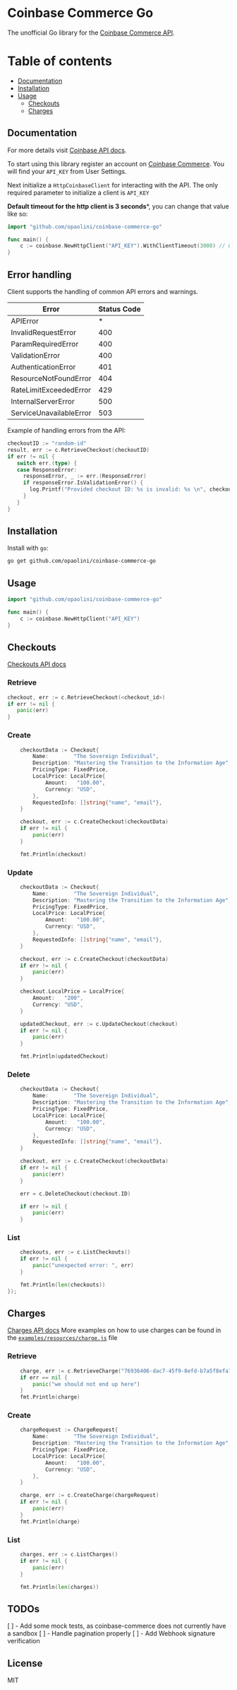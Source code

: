 # Coinbase Commerce Go

The unofficial Go library for the [Coinbase Commerce API](https://commerce.coinbase.com/docs/).

# Table of contents

<!--ts-->
   * [Documentation](#documentation)
   * [Installation](#installation)
   * [Usage](#usage)
      * [Checkouts](#checkouts)
      * [Charges](#charges)
<!--te-->

## Documentation
For more details visit [Coinbase API docs](https://commerce.coinbase.com/docs/api/).

To start using this library register an account on [Coinbase Commerce](https://commerce.coinbase.com/signup).
You will find your ``API_KEY`` from User Settings.

Next initialize a ``HttpCoinbaseClient`` for interacting with the API. The only required parameter to initialize a client is `API_KEY`

**Default timeout for the http client is 3 seconds***, you can change that value like so:

``` go
import "github.com/opaolini/coinbase-commerce-go"

func main() {
    c := coinbase.NewHttpClient("API_KEY").WithClientTimeout(3000) // Optional timeout specification in milliseconds
}

```

## Error handling
Client supports the handling of common API errors and warnings.


| Error                    | Status Code |
|--------------------------|-------------|
| APIError                 |      *      |
| InvalidRequestError      |     400     |
| ParamRequiredError       |     400     |
| ValidationError          |     400     |
| AuthenticationError      |     401     |
| ResourceNotFoundError    |     404     |
| RateLimitExceededError   |     429     |
| InternalServerError      |     500     |
| ServiceUnavailableError  |     503     |

Example of handling errors from the API:

``` go
checkoutID := "random-id"
result, err := c.RetrieveCheckout(checkoutID)
if err != nil {
   switch err.(type) {
   case ResponseError:
	 responseError, _ := err.(ResponseError)
     if responseError.IsValidationError() {
       log.Printf("Provided checkout ID: %s is invalid: %s \n", checkoutID, responseError.ReturnedError.Message)
     }
   }
}
```

## Installation

Install with ``go``:
``` sh
go get github.com/opaolini/coinbase-commerce-go
```
## Usage
``` go
import "github.com/opaolini/coinbase-commerce-go"

func main() {
    c := coinbase.NewHttpClient("API_KEY")
}

```
## Checkouts 
[Checkouts API docs](https://commerce.coinbase.com/docs/api/#checkouts)

### Retrieve
``` go
checkout, err := c.RetrieveCheckout(<checkout_id>)
if err != nil {
   panic(err)
}
```

### Create
``` go
	checkoutData := Checkout{
		Name:        "The Sovereign Individual",
		Description: "Mastering the Transition to the Information Age",
		PricingType: FixedPrice,
		LocalPrice: LocalPrice{
			Amount:   "100.00",
			Currency: "USD",
		},
		RequestedInfo: []string{"name", "email"},
	}

	checkout, err := c.CreateCheckout(checkoutData)
	if err != nil {
        panic(err)
	}

	fmt.Println(checkout)
```
### Update
``` go
	checkoutData := Checkout{
		Name:        "The Sovereign Individual",
		Description: "Mastering the Transition to the Information Age",
		PricingType: FixedPrice,
		LocalPrice: LocalPrice{
			Amount:   "100.00",
			Currency: "USD",
		},
		RequestedInfo: []string{"name", "email"},
	}

	checkout, err := c.CreateCheckout(checkoutData)
	if err != nil {
		panic(err)
	}

	checkout.LocalPrice = LocalPrice{
		Amount:   "200",
		Currency: "USD",
	}

	updatedCheckout, err := c.UpdateCheckout(checkout)
	if err != nil {
		panic(err)
	}

	fmt.Println(updatedCheckout)
```
### Delete
``` go
	checkoutData := Checkout{
		Name:        "The Sovereign Individual",
		Description: "Mastering the Transition to the Information Age",
		PricingType: FixedPrice,
		LocalPrice: LocalPrice{
			Amount:   "100.00",
			Currency: "USD",
		},
		RequestedInfo: []string{"name", "email"},
	}

	checkout, err := c.CreateCheckout(checkoutData)
	if err != nil {
		panic(err)
	}

	err = c.DeleteCheckout(checkout.ID)

	if err != nil {
		panic(err)
	}

```
### List
``` go
	checkouts, err := c.ListCheckouts()
	if err != nil {
		panic("unexpected error: ", err)
	}

	fmt.Println(len(checkouts))
});
```

## Charges
[Charges API docs](https://commerce.coinbase.com/docs/api/#charges)
More examples on how to use charges can be found in the [`examples/resources/charge.js`](examples/resources/charge.js) file

### Retrieve
``` go
	charge, err := c.RetrieveCharge("76936406-dac7-45f9-8efd-b7a5f8efa7ee")
	if err == nil {
		panic("we should not end up here")
	}
    fmt.Println(charge)
```
### Create
``` go
    chargeRequest := ChargeRequest{
		Name:        "The Sovereign Individual",
		Description: "Mastering the Transition to the Information Age",
		PricingType: FixedPrice,
		LocalPrice: LocalPrice{
			Amount:   "100.00",
			Currency: "USD",
		},
	}

	charge, err := c.CreateCharge(chargeRequest)
	if err != nil {
		panic(err)
	}
	fmt.Println(charge)
```
### List
``` go
	charges, err := c.ListCharges()
	if err != nil {
        panic(err)
	}

	fmt.Println(len(charges))
```

## TODOs

[ ] - Add some mock tests, as coinbase-commerce does not currently have a sandbox
[ ] - Handle pagination properly
[ ] - Add Webhook signature verification

License
----

MIT
